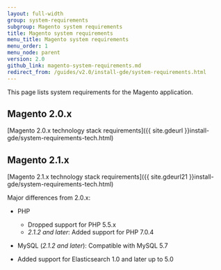 ```yaml
---
layout: full-width
group: system-requirements
subgroup: Magento system requirements
title: Magento system requirements
menu_title: Magento system requirements
menu_order: 1
menu_node: parent
version: 2.0
github_link: magento-system-requirements.md
redirect_from: /guides/v2.0/install-gde/system-requirements.html
---
```


This page lists system requirements for the Magento application.

## Magento 2.0.x
[Magento 2.0.x technology stack requirements]({{ site.gdeurl }}install-gde/system-requirements-tech.html)

## Magento 2.1.x
[Magento 2.1.x technology stack requirements]({{ site.gdeurl21 }}install-gde/system-requirements-tech.html)

Major differences from 2.0.x:

*	PHP
	
	*	Dropped support for PHP 5.5.x
	*	*2.1.2 and later*: Added support for PHP 7.0.4
*	MySQL (*2.1.2 and later*): Compatible with MySQL 5.7
*	Added support for Elasticsearch 1.0 and later up to 5.0